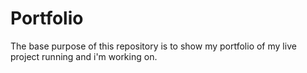 # Portfolio
The base purpose of this repository is to show my portfolio of my live project running and i'm working on.
